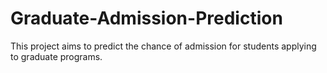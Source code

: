 # Graduate-Admission-Prediction
This project aims to predict the chance of admission for students applying to graduate programs. 

